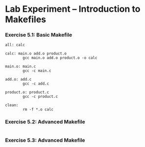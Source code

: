 # Lab Experiment – Introduction to Makefiles

### Exercise 5.1: Basic Makefile
```
all: calc

calc: main.o add.o product.o
        gcc main.o add.o product.o -o calc

main.o: main.c
        gcc -c main.c

add.o: add.c
        gcc -c add.c

product.o: product.c
        gcc -c product.c

clean:
        rm -f *.o calc
```
### Exercise 5.2: Advanced Makefile
```
```
### Exercise 5.3: Advanced Makefile
```
```